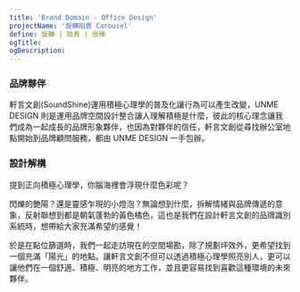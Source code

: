 ```yaml
---
title: 'Brand Domain - Office Design'
projectName: '旋轉拍賣 Carousel'
define: 旋轉 | 拍賣 | 很棒
ogTitle:
ogDescription:
---
```


### 品牌夥伴

軒言文創(SoundShine)運用積極心理學的普及化讓行為可以產生改變，UNME DESIGN 則是運用品牌空間設計整合讓人理解積極是什麼，彼此的核心理念讓我們成為一起成長的品牌形象夥伴，也因為對夥伴的信任，軒言文創從尋找辦公室地點開始到品牌顧問服務，都由 UNME DESIGN 一手包辦。

### 設計解構

提到正向積極心理學，你腦海裡會浮現什麼色彩呢？

閃爍的艷陽？還是靈感乍現的小燈泡？無論想到什麼，拆解情緒與品牌傳遞的意象，反射聯想到都是朝氣蓬勃的黃色橘色，這也是我們在設計軒言文創的品牌識別系統時，想帶給大家充滿希望的感覺！

於是在點位篩選時，我們一起走訪現在的空間場勘，除了規劃坪效外，更希望找到一個充滿「陽光」的地點。讓軒言文創不但可以透過積極心理學照亮別人，更可以讓他們在一個舒適、積極、明亮的地方工作，並且更容易找到喜歡這種環境的未來夥伴。
